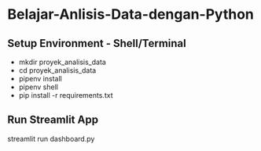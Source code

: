 # Belajar-Anlisis-Data-dengan-Python

## Setup Environment - Shell/Terminal
- mkdir proyek_analisis_data
- cd proyek_analisis_data
- pipenv install
- pipenv shell
- pip install -r requirements.txt


## Run Streamlit App
streamlit run dashboard.py
